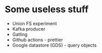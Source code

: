 # Some useless stuff

- Union FS experiment
- Kafka producer
- Gatling
- Github actions - prettier
- Google datastore (GDS) - query objects
